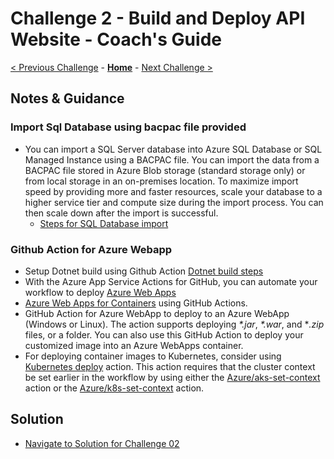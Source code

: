 # Challenge 2 - Build and Deploy API Website - Coach's Guide

[< Previous Challenge](./Challenge01.md) - **[Home](README.md)** - [Next Challenge >](./Challenge03.md)

## Notes & Guidance

### Import Sql Database using bacpac file provided
- You can import a SQL Server database into Azure SQL Database or SQL Managed Instance using a BACPAC file. You can import the data from a BACPAC file stored in Azure Blob storage (standard storage only) or from local storage in an on-premises location. To maximize import speed by providing more and faster resources, scale your database to a higher service tier and compute size during the import process. You can then scale down after the import is successful.
  - [Steps for SQL Database import ](https://docs.microsoft.com/en-us/azure/azure-sql/database/database-import)


### Github Action for Azure Webapp


- Setup Dotnet build using Github Action [Dotnet build steps ](https://github.com/actions/setup-dotnet)
- With the Azure App Service Actions for GitHub, you can automate your workflow to deploy [Azure Web Apps](https://azure.microsoft.com/services/app-service/web/)
- [Azure Web Apps for Containers](https://azure.microsoft.com/services/app-service/containers/) using GitHub Actions.
- GitHub Action for Azure WebApp to deploy to an Azure WebApp (Windows or Linux). The action supports deploying *\*.jar*, *\*.war*, and \**.zip* files, or a folder. You can also use this GitHub Action to deploy your customized image into an Azure WebApps container.
- For deploying container images to Kubernetes, consider using [Kubernetes deploy](https://github.com/Azure/k8s-deploy) action. This action requires that the cluster context be set earlier in the workflow by using either the [Azure/aks-set-context](https://github.com/Azure/aks-set-context/tree/releases/v1) action or the [Azure/k8s-set-context](https://github.com/Azure/k8s-set-context/tree/releases/v1) action.

## Solution
- [Navigate to Solution for Challenge 02](./Solution/Challenge%2002/Solution02.yml)
